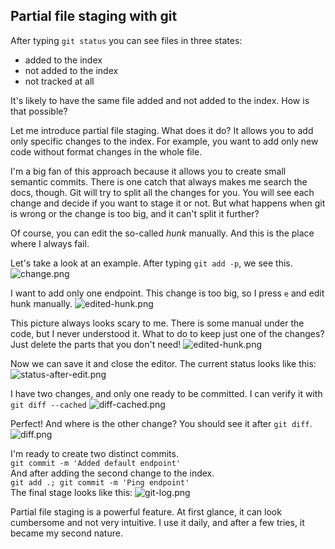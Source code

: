 ## Partial file staging with git

After typing `git status` you can see files in three states:
* added to the index
* not added to the index
* not tracked at all  

It's likely to have the same file added and not added to the index.
How is that possible?

Let me introduce partial file staging. What does it do?
It allows you to add only specific changes to the index.
For example, you want to add only new code without format changes in the whole file.

I'm a big fan of this approach because it allows you to create small semantic commits. 
There is one catch that always makes me search the docs, though. 
Git will try to split all the changes for you. You will see each change and decide if you want to stage it or not.
But what happens when git is wrong or the change is too big, and it can't split it further?

Of course, you can edit the so-called _hunk_ manually. And this is the place where I always fail.

Let's take a look at an example.
After typing `git add -p`, we see this.
![change.png](https://cdn.hashnode.com/res/hashnode/image/upload/v1610451983193/xTLabvNAk.png)

I want to add only one endpoint. This change is too big, so I press `e` and edit hunk manually.
![edited-hunk.png](https://cdn.hashnode.com/res/hashnode/image/upload/v1610451995265/U5bc4F7f7c.png)

This picture always looks scary to me.
There is some manual under the code, but I never understood it.
What to do to keep just one of the changes?
Just delete the parts that you don't need!
![edited-hunk.png](https://cdn.hashnode.com/res/hashnode/image/upload/v1610452018516/eAJMYWyYe.png)

Now we can save it and close the editor.
The current status looks like this:
![status-after-edit.png](https://cdn.hashnode.com/res/hashnode/image/upload/v1610452024665/tIi-4uzP-.png)

I have two changes, and only one ready to be committed. I can verify it with `git diff --cached`
![diff-cached.png](https://cdn.hashnode.com/res/hashnode/image/upload/v1610452030614/E23_bJKKO.png)

Perfect!
And where is the other change?
You should see it after `git diff`.
![diff.png](https://cdn.hashnode.com/res/hashnode/image/upload/v1610452036932/cLI8MaaFg.png)

I'm ready to create two distinct commits.  
`git commit -m 'Added default endpoint'`  
And after adding the second change to the index.  
`git add .; git commit -m 'Ping endpoint'`  
The final stage looks like this:
![git-log.png](https://cdn.hashnode.com/res/hashnode/image/upload/v1610452801084/dekkDFiBV.png)


Partial file staging is a powerful feature. At first glance, it can look cumbersome and not very intuitive. I use it daily, and after a few tries, it became my second nature.
